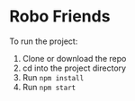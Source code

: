 # Robo Friends

To run the project:

1. Clone or download the repo 
2. cd into the project directory
3. Run `npm install`
4. Run `npm start`
